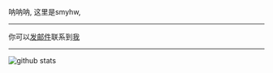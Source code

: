 呐呐呐,
这里是smyhw,  

***
你可以[发邮件](mailto:i@smyhw.online)联系到[我](https://hanhz.smyhw.online:8080)  
***
![github stats](https://github-readme-stats.vercel.app/api?username=smyhw)
<!--
**smyhw/smyhw** is a ✨ _special_ ✨ repository because its `README.md` (this file) appears on your GitHub profile.

Here are some ideas to get you started:

- 🔭 I’m currently working on ...
- 🌱 I’m currently learning ...
- 👯 I’m looking to collaborate on ...
- 🤔 I’m looking for help with ...
- 💬 Ask me about ...
- 📫 How to reach me: ...
- 😄 Pronouns: ...
- ⚡ Fun fact: ...
-->
